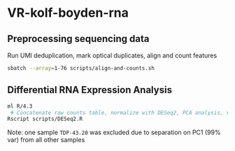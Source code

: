 # VR-kolf-boyden-rna


## Preprocessing sequencing data
Run UMI deduplication, mark optical duplicates, align and count features

```bash
sbatch --array=1-76 scripts/align-and-counts.sh 
```


## Differential RNA Expression Analysis
```bash
ml R/4.3
 # Concatenate raw counts table, normalize with DESeq2, PCA analysis, volcano and MA plots
Rscript scripts/DESeq2.R
```

Note: one sample `TDP-43.20` was excluded due to separation on PC1 (99% var) from all other samples